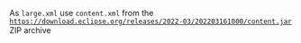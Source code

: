 As `large.xml` use `content.xml` from the [`https://download.eclipse.org/releases/2022-03/202203161000/content.jar`](https://download.eclipse.org/releases/2022-03/202203161000/content.jar) ZIP archive